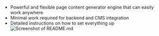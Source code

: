 - Powerful and flexible page content generator engine that can easily work anywhere
- Minimal work required for backend and CMS integration
- Detailed instructions on how to set everything up 
![Screenshot of README.md](TODO)


